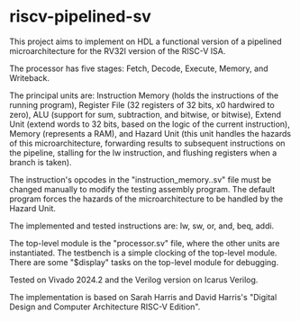 # riscv-pipelined-sv

This project aims to implement on HDL a functional version of a pipelined microarchitecture for
the RV32I version of the RISC-V ISA.

The processor has five stages: Fetch, Decode, Execute, Memory, and Writeback.

The principal units are: Instruction Memory (holds the instructions of the running program),  Register File (32 registers of 32 bits, x0 
hardwired to zero), ALU (support for sum, subtraction, and bitwise, or bitwise), Extend Unit (extend words to 32 bits, based on the logic 
of the current instruction), Memory (represents a RAM), and Hazard Unit (this unit handles the hazards of this microarchitecture, forwarding 
results to subsequent instructions on the pipeline, stalling for the lw instruction, and flushing registers when a branch is taken).

The instruction's opcodes in the "instruction_memory..sv" file must be changed manually to modify the testing assembly program. The default program
forces the hazards of the microarchitecture to be handled by the Hazard Unit.

The implemented and tested instructions are: lw, sw, or, and, beq, addi.

The top-level module is the "processor.sv" file, where the other units are instantiated. The testbench is a simple clocking of the top-level
module. There are some "$display" tasks on the top-level module for debugging.

Tested on Vivado 2024.2 and the Verilog version on Icarus Verilog.

The implementation is based on Sarah Harris and David Harris's "Digital Design and Computer Architecture RISC-V Edition".
